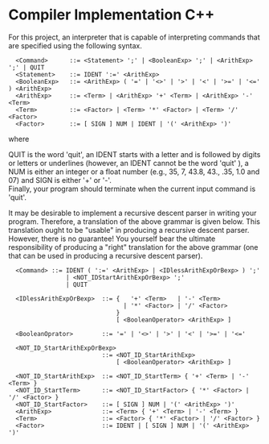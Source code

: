 # Compiler Implementation C++

For this project, an interpreter that is capable of interpreting commands that are specified using the following syntax.  
```
  <Command>      ::= <Statement> ';' | <BooleanExp> ';' | <ArithExp> ';' | QUIT  
  <Statement>    ::= IDENT ':=' <ArithExp>  
  <BooleanExp>   ::= <ArithExp> ( '=' | '<>' | '>' | '<' | '>=' | '<=' ) <ArithExp>  
  <ArithExp>     ::= <Term> | <ArithExp> '+' <Term> | <ArithExp> '-' <Term>  
  <Term>         ::= <Factor> | <Term> '*' <Factor> | <Term> '/' <Factor>  
  <Factor>       ::= [ SIGN ] NUM | IDENT | '(' <ArithExp> ')'  
```

where  

QUIT is the word 'quit', an IDENT starts with a letter and is followed by digits or letters or underlines (however, an IDENT cannot be the word 'quit' ), a NUM is either an integer or a float number (e.g., 35, 7, 43.8, 43., .35, 1.0 and 07) and SIGN is either '+' or '-'.  
Finally, your program should terminate when the current input command is 'quit'.  

It may be desirable to implement a recursive descent parser in writing your program. Therefore, a translation of the above grammar is given below.  This translation ought to be "usable" in producing a recursive descent parser.  However, there is no guarantee! You yourself bear the ultimate responsibility of producing a "right" translation for the above grammar (one that can be used in producing a recursive descent parser).




```
  <Command> ::= IDENT ( ':=' <ArithExp> | <IDlessArithExpOrBexp> ) ';'  
                | <NOT_IDStartArithExpOrBexp> ';'   
                | QUIT  

  <IDlessArithExpOrBexp>  ::= {   '+' <Term>   | '-' <Term>   
                                | '*' <Factor> | '/' <Factor>     
                              }  
                              [ <BooleanOperator> <ArithExp> ]  

  <BooleanOprator>        ::= '=' | '<>' | '>' | '<' | '>=' | '<='  

  <NOT_ID_StartArithExpOrBexp>   
                          ::= <NOT_ID_StartArithExp>   
                              [ <BooleanOperator> <ArithExp> ]  

  <NOT_ID_StartArithExp>  ::= <NOT_ID_StartTerm> { '+' <Term> | '-' <Term> }  
  <NOT_ID_StartTerm>      ::= <NOT_ID_StartFactor> { '*' <Factor> | '/' <Factor> }  
  <NOT_ID_StartFactor>    ::= [ SIGN ] NUM | '(' <ArithExp> ')'  
  <ArithExp>              ::= <Term> { '+' <Term> | '-' <Term> }  
  <Term>                  ::= <Factor> { '*' <Factor> | '/' <Factor> }  
  <Factor>                ::= IDENT | [ SIGN ] NUM | '(' <ArithExp> ')'  
```
